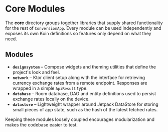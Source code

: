 # Core Modules

The **core** directory groups together libraries that supply shared functionality
for the rest of `ConversionApp`. Every module can be used independently and
exposes its own Koin definitions so features only depend on what they need.

## Modules

- **`designsystem`** – Compose widgets and theming utilities that define the
  project's look and feel.
- **`network`** – Ktor client setup along with the interface for retrieving
  currency exchange rates from a remote endpoint. Responses are wrapped in a
  simple `ApiResult` type.
- **`database`** – Room database, DAO and entity definitions used to persist
  exchange rates locally on the device.
- **`datastore`** – Lightweight wrapper around Jetpack DataStore for storing
  small pieces of app state, such as the hash of the latest fetched rates.

Keeping these modules loosely coupled encourages modularization and makes the
codebase easier to test.
